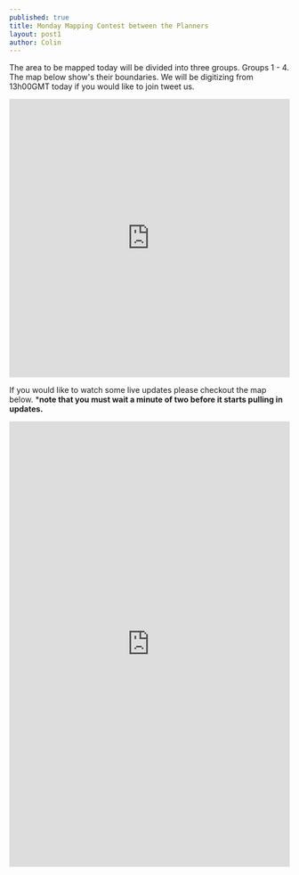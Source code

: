 ```yaml
---
published: true
title: Monday Mapping Contest between the Planners
layout: post1
author: Colin
---
```


The area to be mapped today will be divided into three groups. Groups 1 - 4. The map below show's their boundaries. We will be digitizing from 13h00GMT today if you would like to join tweet us.

<iframe width='100%' height='500px' frameBorder='0' src='http://a.tiles.mapbox.com/v3/rusty.ha402d4f/mm/zoompan,zoomwheel,geocoder,share.html'></iframe>

If you would like to watch some live updates please checkout the map below. ***note that you must wait a minute of two before it starts pulling in updates.**

<iframe frameborder="no" width="100%" height="800px" src="http://osmlab.github.io/show-me-the-way/#-30.751277776257812,26.905517578125,-28.536274512989916,29.729003906249996">

If you would like to get involved send us a tweet at any of the following handles <strong>@rusty1052 @ciaranstaunton @josephcorr</strong>